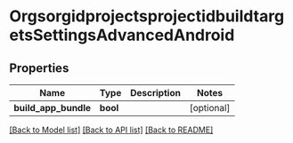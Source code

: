 # OrgsorgidprojectsprojectidbuildtargetsSettingsAdvancedAndroid

## Properties
Name | Type | Description | Notes
------------ | ------------- | ------------- | -------------
**build_app_bundle** | **bool** |  | [optional] 

[[Back to Model list]](../README.md#documentation-for-models) [[Back to API list]](../README.md#documentation-for-api-endpoints) [[Back to README]](../README.md)


